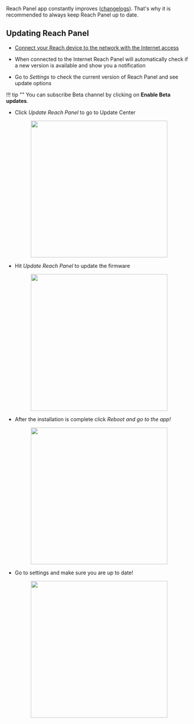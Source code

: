 Reach Panel app constantly improves ([changelogs](../../reachview/changelogs)). That's why it is recommended to always keep Reach Panel up to date.  

## Updating Reach Panel

* [Connect your Reach device to the network with the Internet access](../../tutorials/connecting-to-the-internet/)

* When connected to the Internet Reach Panel will automatically check if a new version is available and show you a notification

* Go to *Settings* to check the current version of Reach Panel and see update options

!!! tip ""
	You can subscribe Beta channel by clicking on **Enable Beta updates**.

* Click *Update Reach Panel* to go to Update Center

<p style="text-align:center" ><img src="../img/reachview/updater/notification.PNG" style="width: 370px;" /></p>

* Hit *Update Reach Panel* to update the firmware

<p style="text-align:center" ><img src="../img/reachview/updater/update.png" style="width: 370px;" /></p>

* After the installation is complete click *Reboot and go to the app!*

<p style="text-align:center" ><img src="../img/reachview/updater/reboot.png" style="width: 370px;" /></p>

* Go to settings and make sure you are up to date! 

<p style="text-align:center" ><img src="../img/reachview/updater/uptodate.png" style="width: 370px;" /></p>

